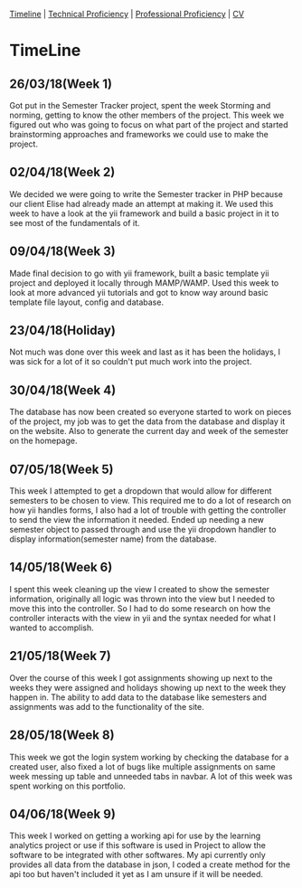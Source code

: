 [Timeline](index.md) | [Technical Proficiency](technical.md) | [Professional Proficiency](professional.md) | [CV](cv.md)

# TimeLine

## 26/03/18(Week 1)

Got put in the Semester Tracker project, spent the week Storming and norming, getting to know the other members of the project.  This week we figured out who was going to focus on what part of the project and started brainstorming approaches and frameworks we could use to make the project.

## 02/04/18(Week 2)

We decided we were going to write the Semester tracker in PHP because our client Elise had already made an attempt at making it.  We used this week to have a look at the yii framework and build a basic project in it to see most of the fundamentals of it.

## 09/04/18(Week 3)

Made final decision to go with yii framework, built a basic template yii project and deployed it locally through MAMP/WAMP.  Used this week to look at more advanced yii tutorials and got to know way around basic template file layout, config and database.

## 23/04/18(Holiday)

Not much was done over this week and last as it has been the holidays, I was sick for a lot of it so couldn't put much work into the project.

## 30/04/18(Week 4)

The database has now been created so everyone started to work on pieces of the project, my job was to get the data from the database and display it on the website.  Also to generate the current day and week of the semester on the homepage.

## 07/05/18(Week 5)

This week I attempted to get a dropdown that would allow for different semesters to be chosen to view.  This required me to do a lot of research on how yii handles forms, I also had a lot of trouble with getting the controller to send the view the information it needed.  Ended up needing a new semester object to passed through and use the yii dropdown handler to display information(semester name) from the database.

## 14/05/18(Week 6)

I spent this week cleaning up the view I created to show the semester information, originally all logic was thrown into the view but I needed to move this into the controller.  So I had to do some research on how the controller interacts with the view in yii and the syntax needed for what I wanted to accomplish.

## 21/05/18(Week 7)

Over the course of this week I got assignments showing up next to the weeks they were assigned and holidays showing up next to the week they happen in.  The ability to add data to the database like semesters and assignments was add to the functionality of the site.

## 28/05/18(Week 8)

This week we got the login system working by checking the database for a created user, also fixed a lot of bugs like multiple assignments on same week messing up table and unneeded tabs in navbar.  A lot of this week was spent working on this portfolio.


## 04/06/18(Week 9)

This week I worked on getting a working api for use by the learning analytics project or use if this software is used in Project to allow the software to be integrated with other softwares.  My api currently only provides all data from the database in json, I coded a create method for the api too but haven't included it yet as I am unsure if it will be needed.
